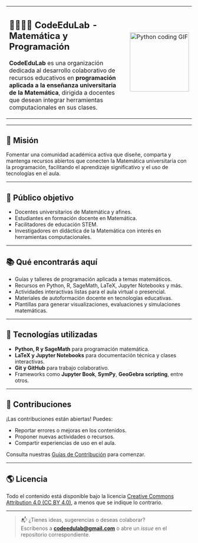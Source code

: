 <table>
  <tr>
    <td>
      <h2>👨‍🏫👩‍🏫 CodeEduLab - Matemática y Programación</h2>
      <p>
        <strong>CodeEduLab</strong> es una organización dedicada al desarrollo colaborativo de recursos educativos en 
        <strong>programación aplicada a la enseñanza universitaria de la Matemática</strong>, dirigida a docentes que desean 
        integrar herramientas computacionales en sus clases.
      </p>
    </td>
    <td>
      <img src="https://media.giphy.com/media/l4lRdl315eruX7S6Y/giphy.gif" width="160" alt="Python coding GIF" />
    </td>
  </tr>
</table>


---

## 🎯 Misión

Fomentar una comunidad académica activa que diseñe, comparta y mantenga recursos abiertos que conecten la Matemática universitaria con la programación, facilitando el aprendizaje significativo y el uso de tecnologías en el aula.

---

## 👥 Público objetivo

- Docentes universitarios de Matemática y afines.
- Estudiantes en formación docente en Matemática.
- Facilitadores de educación STEM.
- Investigadores en didáctica de la Matemática con interés en herramientas computacionales.

---

## 📚 Qué encontrarás aquí

- Guías y talleres de programación aplicada a temas matemáticos.
- Recursos en Python, R, SageMath, LaTeX, Jupyter Notebooks y más.
- Actividades interactivas listas para el aula virtual o presencial.
- Materiales de autoformación docente en tecnologías educativas.
- Plantillas para generar visualizaciones, evaluaciones y simulaciones matemáticas.

---

## 🔧 Tecnologías utilizadas

- **Python, R y SageMath** para programación matemática.
- **LaTeX y Jupyter Notebooks** para documentación técnica y clases interactivas.
- **Git y GitHub** para trabajo colaborativo.
- Frameworks como **Jupyter Book**, **SymPy**, **GeoGebra scripting**, entre otros.

---

## 🤝 Contribuciones

¡Las contribuciones están abiertas! Puedes:

- Reportar errores o mejoras en los contenidos.
- Proponer nuevas actividades o recursos.
- Compartir experiencias de uso en el aula.

Consulta nuestras [Guías de Contribución](./CONTRIBUTING.md) para comenzar.

---

## 🌎 Licencia

Todo el contenido está disponible bajo la licencia [Creative Commons Attribution 4.0 (CC BY 4.0)](https://creativecommons.org/licenses/by/4.0/), a menos que se indique lo contrario.

---

> 📬 ¿Tienes ideas, sugerencias o deseas colaborar?  
> Escríbenos a **codeedulab@gmail.com** o abre un *issue* en el repositorio correspondiente.
